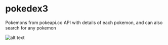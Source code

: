 # pokedex3
Pokemons from pokeapi.co API with details of each pokemon, and can also search for any pokemon

![alt text](https://i.imgur.com/tHocR3r.png)

